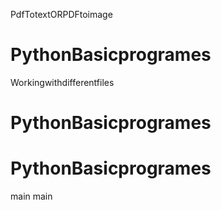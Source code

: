 PdfTotextORPDFtoimage
# PythonBasicprogrames
 Workingwithdifferentfiles
# PythonBasicprogrames
# PythonBasicprogrames
main
main
